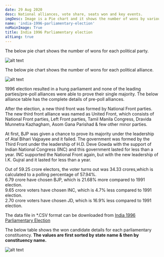 ```yaml
---
date: 29 Aug 2020
desc: National alliances, vote share, seats won and key events.
imgDesc: Image is a Pie chart and it shows the number of wons by various alliances in the state.
name: 'india-1996-parliamentary-election'
noMainImage: True
title: India 1996 Parliamentary election
altLang: true
---
```

<div>
    <adsbygoogle />
</div>
<Adsense
          data-ad-client="ca-pub-3042269102042405"
          data-ad-slot="1234567890"
/>

The below pie chart shows the number of wons for each political party.  

<img src="/politics/india-1996-parliamentary-election/india-1996-election-1.png" alt="alt text" class="blogs_image">

The below pie chart shows the number of wons for each political alliance.  

<img src="/politics/india-1996-parliamentary-election/india-1996-election-2.png" alt="alt text" class="blogs_image">

1996 election resulted in a hung parliament and none of the leading parties/pre-poll alliances were able to prove their single majority. The below alliance table has the complete details of pre-poll alliances.  

After the election, a new third front was formed by National Front parties. The new third front alliance was named as United Front, which consists of National Front parties, Left Front parties, Tamil Manila Congress, Dravida Munnetra Kazhagham, Asom Gana Parishad & few other minor parties.  

At first, BJP was given a chance to prove its majority under the leadership of Atal Bihari Vajpayee and it failed. The government was formed by the Third Front under the leadership of H.D. Deve Gowda with the support of Indian National Congress (INC) and this government lasted for less than a year. INC supported the National Front again, but with the new leadership of I.K. Gujral and it lasted for less than a year.  

Out of 59.25 crore electors, the voter turns out was 34.33 crores,which is calculated to a polling percentage of 57.94%.  
6.79 crore have chosen BJP, which is 21.68% more compared to 1991 election.  
9.65 crore voters have chosen INC, which is 4.7% less compared to 1991 election.  
2.70 crore voters have chosen JD, which is 16.9% less compared to 1991 election.  

The data file in \*.CSV format can be downloaded from [India 1996 Parliamentary Election](http://thedatatalks.in/datas/politics/india-2001-parliamentary-election.csv)

The below table shows the won candidate details for each parliamentary constituency.
**The values are first sorted by state name & then by constituency name.**

<img src="/politics/india-1996-parliamentary-election/india-1996-election-3.png" alt="alt text" class="blogs_image">


<style>

</style>